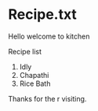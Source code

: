 # Recipe.txt

Hello welcome to kitchen
 
Recipe list
1. Idly 
2. Chapathi
3. Rice Bath

Thanks for the r visiting.

